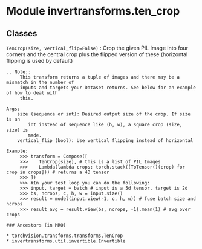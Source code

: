 Module invertransforms.ten_crop
===============================

Classes
-------

`TenCrop(size, vertical_flip=False)`
:   Crop the given PIL Image into four corners and the central crop plus the flipped version of
    these (horizontal flipping is used by default)
    
    .. Note::
         This transform returns a tuple of images and there may be a mismatch in the number of
         inputs and targets your Dataset returns. See below for an example of how to deal with
         this.
    
    Args:
        size (sequence or int): Desired output size of the crop. If size is an
            int instead of sequence like (h, w), a square crop (size, size) is
            made.
        vertical_flip (bool): Use vertical flipping instead of horizontal
    
    Example:
         >>> transform = Compose([
         >>>    TenCrop(size), # this is a list of PIL Images
         >>>    Lambda(lambda crops: torch.stack([ToTensor()(crop) for crop in crops])) # returns a 4D tensor
         >>> ])
         >>> #In your test loop you can do the following:
         >>> input, target = batch # input is a 5d tensor, target is 2d
         >>> bs, ncrops, c, h, w = input.size()
         >>> result = model(input.view(-1, c, h, w)) # fuse batch size and ncrops
         >>> result_avg = result.view(bs, ncrops, -1).mean(1) # avg over crops

    ### Ancestors (in MRO)

    * torchvision.transforms.transforms.TenCrop
    * invertransforms.util.invertible.Invertible